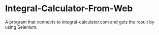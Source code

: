 # Integral-Calculator-From-Web
A program that connects to integral-calculator.com and gets the result by using Selenium.
